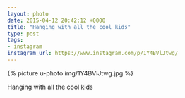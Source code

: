 ```yaml
---
layout: photo
date: 2015-04-12 20:42:12 +0000
title: "Hanging with all the cool kids"
type: post
tags:
- instagram
instagram_url: https://www.instagram.com/p/1Y4BVlJtwg/
---
```


{% picture u-photo img/1Y4BVlJtwg.jpg %}

Hanging with all the cool kids
